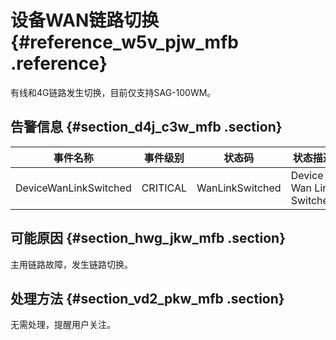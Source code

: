 # 设备WAN链路切换 {#reference_w5v_pjw_mfb .reference}

有线和4G链路发生切换，目前仅支持SAG-100WM。

## 告警信息 {#section_d4j_c3w_mfb .section}

|事件名称|事件级别|状态码|状态描述|
|----|----|---|----|
|DeviceWanLinkSwitched|CRITICAL|WanLinkSwitched|Device Wan Link Switched|

## 可能原因 {#section_hwg_jkw_mfb .section}

主用链路故障，发生链路切换。

## 处理方法 {#section_vd2_pkw_mfb .section}

无需处理，提醒用户关注。

